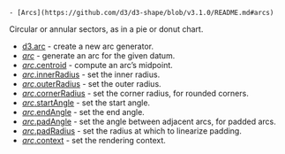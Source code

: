     - [Arcs](https://github.com/d3/d3-shape/blob/v3.1.0/README.md#arcs)

Circular or annular sectors, as in a pie or donut chart.

- [d3.arc](https://github.com/d3/d3-shape/blob/v3.1.0/README.md#arc) - create a new arc generator.
- [_arc_](https://github.com/d3/d3-shape/blob/v3.1.0/README.md#_arc) - generate an arc for the given datum.
- [_arc_.centroid](https://github.com/d3/d3-shape/blob/v3.1.0/README.md#arc_centroid) - compute an arc’s midpoint.
- [_arc_.innerRadius](https://github.com/d3/d3-shape/blob/v3.1.0/README.md#arc_innerRadius) - set the inner radius.
- [_arc_.outerRadius](https://github.com/d3/d3-shape/blob/v3.1.0/README.md#arc_outerRadius) - set the outer radius.
- [_arc_.cornerRadius](https://github.com/d3/d3-shape/blob/v3.1.0/README.md#arc_cornerRadius) - set the corner radius, for rounded corners.
- [_arc_.startAngle](https://github.com/d3/d3-shape/blob/v3.1.0/README.md#arc_startAngle) - set the start angle.
- [_arc_.endAngle](https://github.com/d3/d3-shape/blob/v3.1.0/README.md#arc_endAngle) - set the end angle.
- [_arc_.padAngle](https://github.com/d3/d3-shape/blob/v3.1.0/README.md#arc_padAngle) - set the angle between adjacent arcs, for padded arcs.
- [_arc_.padRadius](https://github.com/d3/d3-shape/blob/v3.1.0/README.md#arc_padRadius) - set the radius at which to linearize padding.
- [_arc_.context](https://github.com/d3/d3-shape/blob/v3.1.0/README.md#arc_context) - set the rendering context.
